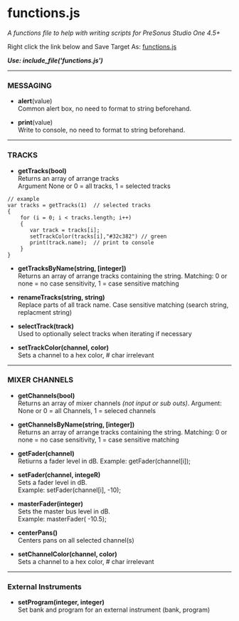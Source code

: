 # functions.js
_A functions file to help with writing scripts for PreSonus Studio One 4.5+_

Right click the link below and Save Target As: 
[functions.js](https://raw.githubusercontent.com/expressmix/studioone_functions/master/functions.js)

**_Use:  include_file('functions.js')_**

<HR>

### MESSAGING

- **alert**(value)</br>
Common alert box, no need to format to string beforehand.

- **print**(value)</br>
Write to console, no need to format to string beforehand.

<HR>

### TRACKS 

- **getTracks(bool)**</br>
Returns an array of arrange tracks</br>
Argument None or 0 = all tracks, 1 = selected tracks

```
// example
var tracks = getTracks(1)  // selected tracks
{
    for (i = 0; i < tracks.length; i++)
    {
       var track = tracks[i];
       setTrackColor(tracks[i],"#32c382") // green
       print(track.name);  // print to console
    }
}
```

- **getTracksByName(string, [integer])**</br>
Returns an array of arrange tracks containing the string. Matching: 0 or none = no case sensitivity, 1 = case sensitive matching

- **renameTracks(string, string)**</br>
Replace parts of all track name. Case sensitive matching (search string, replacment string)

- **selectTrack(track)**</br>
Used to optionally select tracks when iterating if necessary

- **setTrackColor(channel, color)**</br>
Sets a channel to a hex color, # char irrelevant

<HR>

### MIXER CHANNELS 

- **getChannels(bool)**</br>
Returns an array of mixer channels _(not input or sub outs)_. Argument: None or 0 = all Channels, 1 = seleced channels

- **getChannelsByName(string, [integer])**</br>
Returns an array of arrange tracks containing the string. Matching: 0 or none = no case sensitivity, 1 = case sensitive matching

- **getFader(channel)**</br>
Retiurns a fader level in dB.  Example: getFader(channel[i]);

- **setFader(channel, integeR)**</br>
Sets a fader level in dB.  </br>Example: setFader(channel[i], -10);

- **masterFader(integer)**</br>
Sets the master bus level in dB. </br>Example: masterFader( -10.5);

- **centerPans()**</br>
Centers pans on all selected channel(s)

- **setChannelColor(channel, color)**</br>
Sets a channel to a hex color, # char irrelevant

<HR>

### External Instruments 

- **setProgram(integer, integer)**</br>
Set bank and program for an external instrument (bank, program)
